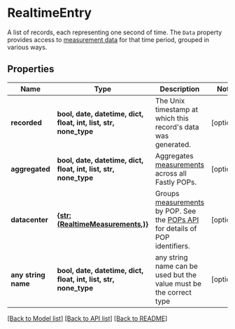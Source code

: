 # RealtimeEntry

A list of records, each representing one second of time. The `Data` property provides access to [measurement data](#measurements-data-model) for that time period, grouped in various ways.

## Properties
Name | Type | Description | Notes
------------ | ------------- | ------------- | -------------
**recorded** | **bool, date, datetime, dict, float, int, list, str, none_type** | The Unix timestamp at which this record&#39;s data was generated. | [optional] 
**aggregated** | **bool, date, datetime, dict, float, int, list, str, none_type** | Aggregates [measurements](#measurements-data-model) across all Fastly POPs. | [optional] 
**datacenter** | [**{str: (RealtimeMeasurements,)}**](RealtimeMeasurements.md) | Groups [measurements](#measurements-data-model) by POP. See the [POPs API](/reference/api/utils/pops/) for details of POP identifiers. | [optional] 
**any string name** | **bool, date, datetime, dict, float, int, list, str, none_type** | any string name can be used but the value must be the correct type | [optional]

[[Back to Model list]](../README.md#documentation-for-models) [[Back to API list]](../README.md#documentation-for-api-endpoints) [[Back to README]](../README.md)


